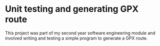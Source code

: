 # Unit testing and generating GPX route

This project was part of my second year software engineering module and involved writing and testing a simple program to generate a GPX route.
